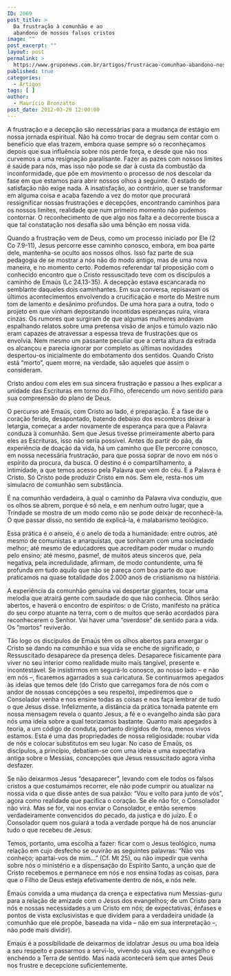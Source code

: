 ```yaml
---
ID: 2069
post_title: >
  Da frustração à comunhão e ao
  abandono de nossos falsos cristos
image: ""
post_excerpt: ""
layout: post
permalink: >
  https://www.gruponews.com.br/artigos/frustracao-comunhao-abandono-nossos-falsos-cristos
published: true
categories:
  - Artigos
tags: [ ]
author:
  - Maurício Bronzatto
post_date: 2012-03-28 12:00:00
---
```

A frustração e a decepção são necessárias para a mudança de estágio em nossa jornada espiritual. Não há como trocar de degrau sem contar com o benefício que elas trazem, embora quase sempre só o reconheçamos depois que sua influência sobre nós perde força, e desde que não nos curvemos a uma resignação paralisante. Fazer as pazes com nossos limites é saúde para nós, mas isso não pode se dar à custa da combustão da inconformidade, que põe em movimento o processo de nos descolar da fase em que estamos para abrir nossos olhos à seguinte. O estado de satisfação não exige nada. A insatisfação, ao contrário, quer se transformar em alguma coisa e acaba fazendo a vez do motor que procurará ressignificar nossas frustrações e decepções, encontrando caminhos para os nossos limites, realidade que num primeiro momento não pudemos contornar. O reconhecimento de que algo nos falta e a decorrente busca a que tal constatação nos desafia são uma bênção em nossa vida.

Quando a frustração vem de Deus, como um processo iniciado por Ele (2 Co 7.9-11), Jesus percorre esse caminho conosco, embora, em boa parte dele, mantenha-se oculto aos nossos olhos. Isso faz parte de sua pedagogia de se mostrar a nós não do modo antigo, mas de uma nova maneira, e no momento certo. Podemos referendar tal proposição com o conhecido encontro que o Cristo ressuscitado teve com os discípulos a caminho de Emaús (Lc 24.13-35). A decepção estava escancarada no semblante daqueles dois caminhantes. Em sua conversa, repisavam os últimos acontecimentos envolvendo a crucificação e morte do Mestre num tom de lamento e desânimo profundos. De uma hora para a outra, todo o projeto em que vinham depositando incontidas esperanças ruíra, virara cinzas. Os rumores que surgiram de que algumas mulheres andavam espalhando relatos sobre uma pretensa visão de anjos e túmulo vazio não eram capazes de atravessar a espessa treva de frustrações que os envolvia. Nem mesmo um passante peculiar que a certa altura da estrada os alcançou e parecia ignorar por completo as últimas novidades despertou-os inicialmente do embotamento dos sentidos. Quando Cristo está “morto”, quem morre, na verdade, são aqueles que assim o consideram.

Cristo andou com eles em sua sincera frustração e passou a lhes explicar a unidade das Escrituras em torno do Filho, oferecendo um novo sentido para sua compreensão do plano de Deus.

O percurso até Emaús, com Cristo ao lado, é preparação. É a fase de o coração ferido, desapontado, batendo debaixo dos escombros deixar a letargia, começar a arder novamente de esperança para que a Palavra conduza à comunhão. Sem que Jesus tivesse primeiramente aberto para eles as Escrituras, isso não seria possível. Antes do partir do pão, da experiência de doação da vida, há um caminho que Ele percorre conosco, em nossa necessária frustração, para que possa soprar de novo em nós o espírito da procura, da busca. O destino é o compartilhamento, a intimidade, a que temos acesso pela Palavra que vem do céu. E a Palavra é Cristo. Só Cristo pode produzir Cristo em nós. Sem ele, resta-nos um simulacro de comunhão sem substância.

É na comunhão verdadeira, à qual o caminho da Palavra viva conduziu, que os olhos se abrem, porque é só nela, e em nenhum outro lugar, que a Trindade se mostra de um modo como não se pode deixar de reconhecê-la. O que passar disso, no sentido de explicá-la, é malabarismo teológico.

Essa prática é o anseio, é o anelo de toda a humanidade: entre outros, até mesmo de comunistas e anarquistas, que sonharam com uma sociedade melhor; até mesmo de educadores que acreditam poder mudar o mundo pelo ensino; até mesmo, pasme!, de muitos ateus sinceros que, pela negativa, pela incredulidade, afirmam, de modo contundente, uma fé profunda em tudo aquilo que não se pareça com boa parte do que praticamos na quase totalidade dos 2.000 anos de cristianismo na história.

A experiência da comunhão genuína vai despertar gigantes, tocar uma melodia que atrairá gente com saudade do que não conhecia. Olhos serão abertos, e haverá o encontro de espíritos: o de Cristo, manifesto na prática do seu corpo atuante na terra, com o de muitos que serão acordados para reconhecerem o Senhor. Vai haver uma “overdose” de sentido para a vida. Os “mortos” reviverão.

Tão logo os discípulos de Emaús têm os olhos abertos para enxergar o Cristo se dando na comunhão e sua vida se enche de significado, o Ressuscitado desaparece da presença deles. Desaparece fisicamente para viver no seu interior como realidade muito mais tangível, presente e incontestável. Se insistirmos em segurá-lo conosco, ao nosso lado – e não em nós –, ficaremos agarrados a sua caricatura. Se continuarmos apegados às ideias que temos dele (do Cristo que carregamos fora de nós com o andor de nossas concepções a seu respeito), impediremos que o Consolador venha e nos ensine todas as coisas e nos faça lembrar de tudo o que Jesus disse. Infelizmente, a distância da prática tornada patente em nossa mensagem revela o quanto Jesus, a fé e o evangelho ainda são para nós uma ideia sobre a qual teorizamos bastante. Quanto mais apegados à teoria, a um código de conduta, portanto dirigidos de fora, menos vivos estamos. Esta é uma das propriedades de nossa religiosidade: roubar vida de nós e colocar substitutos em seu lugar. No caso de Emaús, os discípulos, a princípio, debatiam-se com uma ideia e uma expectativa antiga sobre o Messias, concepções que Jesus ressuscitado agora vinha desfazer.

Se não deixarmos Jesus “desaparecer”, levando com ele todos os falsos cristos a que costumamos recorrer, ele não pode cumprir ou atualizar na nossa vida o que disse antes de sua paixão: “Vou e volto para junto de vós”, agora como realidade que pacifica o coração. Se ele não for, o Consolador não virá. Mas se for, vai nos enviar o Consolador, e então seremos verdadeiramente convencidos do pecado, da justiça e do juízo. É o Consolador quem nos guiará a toda a verdade porque há de nos anunciar tudo o que recebeu de Jesus.

Temos, portanto, uma escolha a fazer: ficar com o Jesus teológico, numa relação em cujo desfecho se ouvirão as seguintes palavras: “Não vos conheço; apartai-vos de mim...” (Cf. Mt 25), ou não impedir que venha sobre nós o ministério e a dispensação do Espírito Santo, a unção que de Cristo recebemos e permanece em nós e nos ensina todas as coisas, para que o Filho de Deus esteja efetivamente dentro de nós, e nós nele.

Emaús convida a uma mudança da crença e expectativa num Messias-guru para a relação de amizade com o Jesus dos evangelhos; de um Cristo para nós e nossas necessidades a um Cristo em nós; de expectativas, ênfases e pontos de vista exclusivistas e que dividem para a verdadeira unidade (a comunhão que ele propõe, baseada na vida – não em sua interpretação –, não pode mais dividir).

Emaús é a possibilidade de deixarmos de idolatrar Jesus ou uma boa ideia a seu respeito e passarmos a servi-lo, vivendo sua vida, seu evangelho e enchendo a Terra de sentido. Mas nada acontecerá sem que antes Deus nos frustre e decepcione suficientemente.
